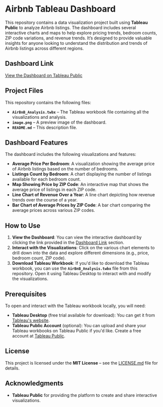 # Airbnb Tableau Dashboard

This repository contains a data visualization project built using **Tableau Public** to analyze Airbnb listings. The dashboard includes several interactive charts and maps to help explore pricing trends, bedroom counts, ZIP code variations, and revenue trends. It’s designed to provide valuable insights for anyone looking to understand the distribution and trends of Airbnb listings across different regions.

## Dashboard Link

[View the Dashboard on Tableau Public](https://public.tableau.com/app/profile/biplaw.tiwari/viz/AirBnBfullproject_17469545724400/Dashboard1?publish=yes)

## Project Files

This repository contains the following files:
- **`AirBnB_Analysis.twbx`** – The Tableau workbook file containing all the visualizations and analysis.
- **`image.png`** – A preview image of the dashboard.
- **`README.md`** – This description file.

## Dashboard Features

The dashboard includes the following visualizations and features:
- **Average Price Per Bedroom**: A visualization showing the average price of Airbnb listings based on the number of bedrooms.
- **Listings Count by Bedroom**: A chart displaying the number of listings available for each bedroom count.
- **Map Showing Price by ZIP Code**: An interactive map that shows the average price of listings in each ZIP code.
- **Line Chart of Revenue Over a Year**: A line chart depicting how revenue trends over the course of a year.
- **Bar Chart of Average Prices by ZIP Code**: A bar chart comparing the average prices across various ZIP codes.

## How to Use

1. **View the Dashboard**: You can view the interactive dashboard by clicking the link provided in the [Dashboard Link](#dashboard-link) section.
2. **Interact with the Visualizations**: Click on the various chart elements to drill down into the data and explore different dimensions (e.g., price, bedroom count, ZIP code).
3. **Download Tableau Workbook**: If you'd like to download the Tableau workbook, you can use the **`AirBnB_Analysis.twbx`** file from this repository. Open it using Tableau Desktop to interact with and modify the visualizations.

## Prerequisites

To open and interact with the Tableau workbook locally, you will need:
- **Tableau Desktop** (free trial available for download): You can get it from [Tableau's website](https://www.tableau.com/products/desktop).
- **Tableau Public Account** (optional): You can upload and share your Tableau workbooks on Tableau Public if you'd like. Create a free account at [Tableau Public](https://public.tableau.com/).

## License

This project is licensed under the **MIT License** – see the [LICENSE.md](LICENSE.md) file for details.

## Acknowledgments

- **Tableau Public** for providing the platform to create and share interactive visualizations.

